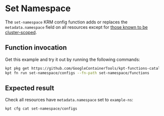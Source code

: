 # Set Namespace

The `set-namespace` KRM config function adds or replaces the
`metadata.namespace` field on all resources except for [those known to be
cluster-scoped].

## Function invocation

Get this example and try it out by running the following commands:

```sh
kpt pkg get https://github.com/GoogleContainerTools/kpt-functions-catalog.git/examples/set-namespace .
kpt fn run set-namespace/configs --fn-path set-namespace/functions
```

## Expected result

Check all resources have `metadata.namespace` set to `example-ns`:

```sh
kpt cfg cat set-namespace/configs
```

[those known to be cluster-scoped]:
  https://github.com/kubernetes-sigs/kustomize/blob/007a5327d7b553d9a8451749fb8b6c9d1de3e482/kyaml/yaml/types.go#L119
